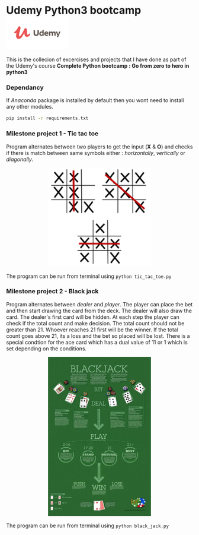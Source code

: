 # Udemy Python3 bootcamp <img align = "center" src="https://github.com/sooraj-sudhakar/Udemy-python3-bootcamp/blob/master/default-meta-image.png" width="168"> 

This is the collecion of excercises and projects that I have done as part of the Udemy's  course **Complete Python bootcamp : Go from zero to hero in python3**

### Dependancy
If *Anaconda* package is installed by default then you wont need to install any other modules. 
```sh
pip install -r requirements.txt

```
### Milestone project 1 - Tic tac toe
Program alternates between two players to get the input (**X** & **O**) and checks if there is match between same symbols either : *horizontally*, *vertically* or *diagonally*.

<p align="center">
<img src="https://github.com/sooraj-sudhakar/Udemy-python3-bootcamp/blob/master/tictactoe%20_combo.png" width="278">
</p>

The program can be run from terminal using `python tic_tac_toe.py`

### Milestone project 2 - Black jack
Program alternates between *dealer* and *player*. The player can place the bet and then start drawing the card from the deck. The dealer will also draw the card. The dealer's first card will be hidden. At each step the player can check if the total count and make decision. The total count should not be greater than 21. Whoever reaches 21 first will be the winner. If the total count goes above 21, its a loss and the bet so placed will be lost. There is a special condtion for the ace card which has a dual value of 11 or 1 which is set depending on the conditions.

<p align="center">
<img src="https://github.com/sooraj-sudhakar/Udemy-python3-bootcamp/blob/master/blackjack.jpg" width="278">
</p>

The program can be run from terminal using `python black_jack.py`

